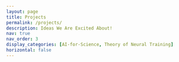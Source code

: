 ```yaml
---
layout: page
title: Projects
permalink: /projects/
description: Ideas We Are Excited About!
nav: true
nav_order: 3
display_categories: [AI-for-Science, Theory of Neural Training]
horizontal: false
---
```

